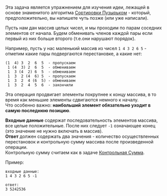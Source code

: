 Эта задача является упражнением для изучения идеи, лежащей в основе знаменитого алгоритма [Сортировки Пузырьком](./bubble-sort--ru) -
который, предположительно, вы напишете чуть позже (или уже написали).

Пусть нам дан массив целых чисел, и мы проходим по парам соседних элементов от начала. Будем обменивать
членов каждой пары если первый из них больше второго (т.е.они нарушают порядок).

Например, пусть у нас маленький массив из чисел `1 4 3 2 6 5` - отметим какие пары подвергаются перестановке, а какие нет:

    (1  4) 3  2  6  5  - пропускаем
	 1 (4  3) 2  6  5  - обмениваем
	 1  3 (4  2) 6  5  - обмениваем
	 1  3  2 (4  6) 5  - пропускаем
	 1  3  2  4 (6  5) - обмениваем
	 1  3  2  4  5  6  - закончили

Эта операция продвигает элементы покрупнее к концу массива, в то время как меньшие элементы сдвигаются
немного к началу.  
Что особенно важно: **наибольший элемент обязательно уходит в самую последнюю позицию**.

**Входные данные** содержат последовательность элементов массива, все целые положительные.
После них следует `-1` означающее конец (это значение не нужно включать в массив).  
**Ответ** должен содержать два значения - количество осуществленных перестановок
и контрольную сумму массива после произведенной операции.  
Контрольную сумму считаем как в задаче [Контрольная Сумма](./array-checksum--ru).

Пример:

    входные данные:
    1 4 3 2 6 5 -1
    
    ответ:
    3 5242536
